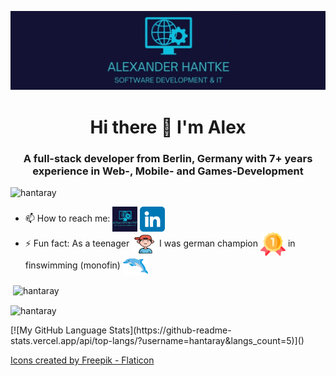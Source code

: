 ![logo](https://github.com/hantaray/hantaray/blob/17c4c3232bfd412f6e9557c411b1531405ea2c0a/assets/images/back_github.jpg)

<h1 align="center">Hi there 👋 I'm Alex</h1>
<h3 align="center">A full-stack developer from Berlin, Germany with 7+ years experience in Web-, Mobile- and Games-Development</h3>

<p align="left"> <img src="https://komarev.com/ghpvc/?username=hantaray&label=Profile%20views&color=0e75b6&style=flat" alt="hantaray" /> </p>

- 📫 How to reach me: <a href="https://www.alexander-hantke.com/" target="_blank"><img align="center" src="https://github.com/hantaray/hantaray/blob/0aec4fc349e87ffdb227056f4ab6e52ac0249931/assets/icons/alexander-hantke-logo5.png" alt="linkedin icon" height="40" width="40" /></a> <a href="https://www.linkedin.com/in/alexander-hantke/?locale=en_US" target="_blank"><img align="center" src="https://github.com/hantaray/hantaray/blob/46094405594bedee7d6327cb40036e81520241f5/assets/icons/linkedin.png" alt="linkedin icon" height="40" width="40" /></a> 
  </br>
- ⚡ Fun fact: As a teenager <img align="center" src="https://github.com/hantaray/hantaray/blob/137e0362d3d60b2e35ee01e70ca7fe4d5c4b71e5/assets/icons/boy.png" alt="boy icon" height="30" width="40" /> I was german champion <img align="center" src="https://github.com/hantaray/hantaray/blob/4810668198379c853bcd8126b74e7453cbece692/assets/icons/gold-medal.png" alt="gold-medal icon" height="40" width="40" /> in finswimming (monofin) <img align="center" src="https://github.com/hantaray/hantaray/blob/137e0362d3d60b2e35ee01e70ca7fe4d5c4b71e5/assets/icons/dolphin.png" alt="dolphin icon" height="30" width="40" />

<p>&nbsp;<img align="center" src="https://github-readme-stats.vercel.app/api?username=hantaray&show_icons=true&locale=en" alt="hantaray" /></p> <p><img align="center" src="https://github-readme-streak-stats.herokuapp.com/?user=hantaray&" alt="hantaray" /></p>
[![My GitHub Language Stats](https://github-readme-stats.vercel.app/api/top-langs/?username=hantaray&langs_count=5)]()

<a href="https://www.flaticon.com/free-icons/dolphin" title="dolphin icons">Icons created by Freepik - Flaticon</a>
